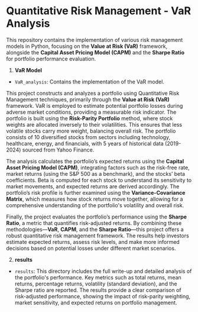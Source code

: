 # Quantitative Risk Management - VaR Analysis

This repository contains the implementation of various risk management models in Python, focusing on the **Value at Risk (VaR)** framework, alongside the **Capital Asset Pricing Model (CAPM)** and the **Sharpe Ratio** for portfolio performance evaluation.

1. **VaR Model**
- `VaR_analysis`: Contains the implementation of the VaR model. 

This project constructs and analyzes a portfolio using Quantitative Risk Management techniques, primarily through the **Value at Risk (VaR)** framework. VaR is employed to estimate potential portfolio losses during adverse market conditions, providing a measurable risk indicator. The portfolio is built using the **Risk-Parity Portfolio** method, where stock weights are allocated inversely to their volatilities. This ensures that less volatile stocks carry more weight, balancing overall risk. The portfolio consists of 10 diversified stocks from sectors including technology, healthcare, energy, and financials, with 5 years of historical data (2019-2024) sourced from Yahoo Finance.

The analysis calculates the portfolio’s expected returns using the **Capital Asset Pricing Model (CAPM)**, integrating factors such as the risk-free rate, market returns (using the S&P 500 as a benchmark), and the stocks’ beta coefficients. Beta is computed for each stock to understand its sensitivity to market movements, and expected returns are derived accordingly. The portfolio’s risk profile is further examined using the **Variance-Covariance Matrix**, which measures how stock returns move together, allowing for a comprehensive understanding of the portfolio's volatility and overall risk.

Finally, the project evaluates the portfolio’s performance using the **Sharpe Ratio**, a metric that quantifies risk-adjusted returns. By combining these methodologies—**VaR**, **CAPM**, and the **Sharpe Ratio**—this project offers a robust quantitative risk management framework. The results help investors estimate expected returns, assess risk levels, and make more informed decisions based on potential losses under different market scenarios.

2. **results**
- `results`: This directory includes the full write-up and detailed analysis of the portfolio's performance. Key metrics such as total returns, mean returns, percentage returns, volatility (standard deviation), and the Sharpe ratio are reported. The results provide a clear comparison of risk-adjusted performance, showing the impact of risk-parity weighting, market sensitivity, and expected returns on portfolio management.

